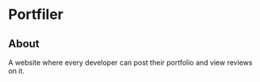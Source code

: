 # Portfiler

## About 
A website where every developer can post their portfolio and view reviews on it.